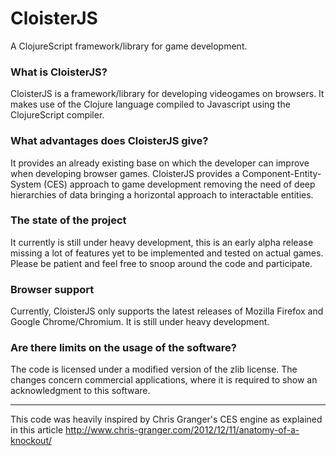 # CloisterJS

A ClojureScript framework/library for game development.

### What is CloisterJS?

CloisterJS is a framework/library for developing videogames on browsers. It makes use of the Clojure language compiled to Javascript using the ClojureScript compiler.

### What advantages does CloisterJS give?

It provides an already existing base on which the developer can improve when developing browser games. CloisterJS provides a Component-Entity-System (CES) approach to game development removing the need of deep hierarchies of data bringing a horizontal approach to interactable entities.

### The state of the project

It currently is still under heavy development, this is an early alpha release missing a lot of features yet to be implemented and tested on actual games. Please be patient and feel free to snoop around the code and participate.

### Browser support

Currently, CloisterJS only supports the latest releases of Mozilla Firefox and Google Chrome/Chromium. It is still under heavy development.

### Are there limits on the usage of the software?

The code is licensed under a modified version of the zlib license. The changes concern commercial applications, where it is required to show an acknowledgment to this software.




<hr>

This code was heavily inspired by Chris Granger's CES engine as explained in this article http://www.chris-granger.com/2012/12/11/anatomy-of-a-knockout/
